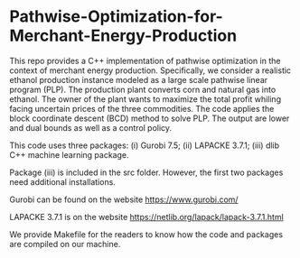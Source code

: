 # Pathwise-Optimization-for-Merchant-Energy-Production
This repo provides a C++ implementation of pathwise optimization in the context of merchant energy production. Specifically, we consider a realistic ethanol production instance modeled as a large scale pathwise linear program (PLP). The production plant converts corn and natural gas into ethanol. The owner of the plant wants to maximize the total profit whiling facing uncertain prices of the three commodities. The code applies the block coordinate descent (BCD) method to solve PLP. The output are lower and dual bounds as well as a control policy.

This code uses three packages: (i) Gurobi 7.5; (ii) LAPACKE 3.7.1; (iii) dlib C++ machine learning package.

Package (iii) is included in the src folder. However, the first two packages need additional installations. 

Gurobi can be found on the website https://www.gurobi.com/

LAPACKE 3.7.1 is on the website https://netlib.org/lapack/lapack-3.7.1.html

We provide Makefile for the readers to know how the code and packages are compiled on our machine.
